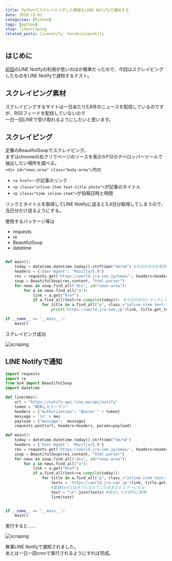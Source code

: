 ```yaml
---
title: Pythonでスクレイピングした情報をLINE Notifyで通知する
date: 2018-12-02
categories: [Python]
tags: [python]
slug: linescraping
related_posts: linenotify, herokulinenotify
---
```


## はじめに

[前回](https://www.ravness.com/2018/11/linenotify/)のLINE Notifyの利用が思いのほか簡単だったので、今回はスクレイピングしたものをLINE Notifyで通知するテスト。

## スクレイピング素材

スクレイピングするサイトは一日あたり5,6件のニュースを配信しているのですが、RSSフィードを配信していないので  
一日一回LINEで受け取れるようにしたいと思います。

## スクレイピング

定番のBeautifulSoupでスクレイピング。  
まずはchromeの右クリでページのソースを表示かF12のデベロッパーツールで抽出したい場所を調べる。  
`<div id="news-area" class="body-area">`内の

- `<a href=~~`が記事のリンク
- `<p class="inline-item text-title photo">`が記事のタイトル
- `<p class="time inline-item">`が投稿日時と時間

リンクとタイトルを取得してLINE Notifyに送ると3,4日分取得してしまうので、当日分だけ送るようにする。

使用するパッケージ等は  

- requests
- re
- BeautifulSoup
- datetime

```python

def main():
    today = datetime.datetime.today().strftime("%m/%d") #今日の日付を取得
    headers = {'User-Agent': 'Mozilla/5.0'}
    res = requests.get('https://world.jra-van.jp/news/', headers=headers)
    soup = BeautifulSoup(res.content, "html.parser")
    for news in soup.find_all("div", id="news-area"):
        for a in news.find_all("a"):
            link = a.get("href")
            if a.find_all(text=re.compile(today)):　#今日の日付とマッチした記事だけ取得
                for title in a.find_all("p", class_="inline-item text-title photo"):
                    print('https://world.jra-van.jp'+link, title.get_text() + "\n")

if __name__ == '__main__':
    main()

```

スクレイピング成功

![scraping](../../../images/sc_cmd.jpg)

## LINE Notifyで通知

```python
import requests
import re
from bs4 import BeautifulSoup
import datetime

def line(mes):
    url = "https://notify-api.line.me/api/notify"
    token = "取得したトークン"
    headers = {"Authorization": "Bearer " + token}
    message = '\n' + mes
    payload = {"message":  message}
    requests.post(url, headers=headers, params=payload)

def main():
    today = datetime.datetime.today().strftime("%m/%d")
    headers = {'User-Agent': 'Mozilla/5.0'}
    res = requests.get('https://world.jra-van.jp/news/', headers=headers)
    soup = BeautifulSoup(res.content, "html.parser")
    for news in soup.find_all("div", id="news-area"):
        for a in news.find_all("a"):
            link = a.get("href")
            if a.find_all(text=re.compile(today)):
                for title in a.find_all("p", class_="inline-item text-title photo"):
                    texts = 'https://world.jra-van.jp'+link, title.get_text()
                    #変数textsはタプルなのでこのままだとエラーになる
                    text = "\n".join(texts) #結合して文字列に変換
                    line(text)


if __name__ == '__main__':
    main()

```

実行すると……<br>

![scraping](../../../images/linenotify3.jpg)

無事LINE Notifyで通知されました。  
あとは一日一回cronで実行されるようにすれば完成。
